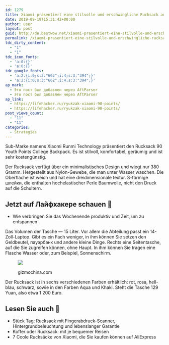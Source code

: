 ```yaml
---
id: 1279
title: Xiaomi präsentiert eine stilvolle und erschwingliche Rucksack aus der Serie 90 Points
date: 2019-09-19T15:31:42+00:00
author: user
layout: post
guid: http://de.bestwow.net/xiaomi-prasentiert-eine-stilvolle-und-erschwingliche-rucksack-aus-der-serie-90-points/
permalink: /xiaomi-prasentiert-eine-stilvolle-und-erschwingliche-rucksack-aus-der-serie-90-points/
tdc_dirty_content:
  - "1"
  - "1"
tdc_icon_fonts:
  - 'a:0:{}'
  - 'a:0:{}'
tdc_google_fonts:
  - 'a:2:{i:0;s:3:"662";i:4;s:3:"394";}'
  - 'a:2:{i:0;s:3:"662";i:4;s:3:"394";}'
ap_mark:
  - Это пост был добавлен через AftParser
  - Это пост был добавлен через AftParser
ap_link:
  - https://lifehacker.ru/ryukzak-xiaomi-90-points/
  - https://lifehacker.ru/ryukzak-xiaomi-90-points/
post_views_count:
  - "11"
  - "11"
categories:
  - Strategies
---
```

Sub-Marke namens Xiaomi Runmi Technology präsentiert den Rucksack 90 Youth Points College Backpack. Es ist stilvoll, komfortabel, geräumig und ist sehr kostengünstig.

Der Rucksack verfügt über ein minimalistisches Design und wiegt nur 380 Gramm. Hergestellt aus Nylon-Gewebe, die man unter Wasser waschen. Die Oberfläche ist weich und hat eine dreidimensionale textur. S-förmige шлейки, die enthalten hochelastischer Perle Baumwolle, nicht den Druck auf die Schultern.

<div>
  <h2 class="read-also__title">
    <span>Jetzt auf Лайфхакере schauen</span> <span>🧐 </span>
  </h2>
  
  <ul class="read-also__list">
    <li>
      Wie verbringen Sie das Wochenende produktiv und Zeit, um zu entspannen
    </li>
  </ul>
</div>

Das Volumen der Tasche — 15 Liter. Vor allem die Abteilung passt ein 14-Zoll-Laptop. Gibt es ein Fach weniger, in ihm können Sie setzen den Geldbeutel, пауэрбанк und andere kleine Dinge. Rechts eine Seitentasche, auf die Sie zugreifen können, ohne Haupt. In ihm können Sie tragen eine Flasche Wasser oder, zum Beispiel, Sonnenschirm.<figure>

![](http://de.bestwow.net/wp-content/uploads/2019/09/xiaomi-predstavila-stil-nyy-i-nedorogoy-ryukzak-iz-serii-90-points-1.jpg) <figcaption>gizmochina.com</figcaption></figure> 

Der Rucksack ist in sechs verschiedenen Farben erhältlich: rot, rosa, hell-blau, schwarz, sowie in den Farben Aqua und Khaki. Steht die Tasche 129 Yuan, also etwa 1 200 Euro.

<div>
  <h2 class="read-also__title">
    <span>Lesen Sie auch</span> <span>🧐 </span>
  </h2>
  
  <ul class="read-also__list">
    <li>
      Stück Tag: Rucksack mit Fingerabdruck-Scanner, Hintergrundbeleuchtung und lebenslanger Garantie
    </li>
    <li>
      Koffer oder Rucksack: mit je bequemer Reisen
    </li>
    <li>
      7 Coole Rucksäcke von Xiaomi, die Sie kaufen können auf AliExpress
    </li>
  </ul>
</div>
